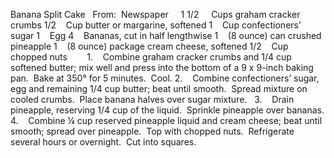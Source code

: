 Banana Split Cake
 
From:  Newspaper
 
 
1 1/2     Cups graham cracker crumbs
1/2    Cup butter or margarine, softened
1    Cup confectioners’ sugar
1    Egg
4    Bananas, cut in half lengthwise
1    (8 ounce) can crushed pineapple
1    (8 ounce) package cream cheese, softened
1/2    Cup chopped nuts
    
 
1.    Combine graham cracker crumbs and 1/4 cup softened butter; mix well and press into the bottom of a 9 x 9-inch baking pan.  Bake at 350° for 5 minutes.  Cool.
2.    Combine confectioners’ sugar, egg and remaining 1/4 cup butter; beat until smooth.  Spread mixture on cooled crumbs.  Place banana halves over sugar mixture.  
3.    Drain pineapple, reserving 1/4 cup of the liquid.  Sprinkle pineapple over bananas.
4.    Combine ¼ cup reserved pineapple liquid and cream cheese; beat until smooth; spread over pineapple.  Top with chopped nuts.  Refrigerate several hours or overnight.  Cut into squares.
 
